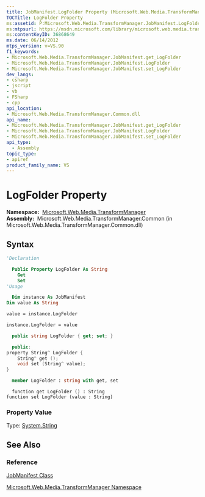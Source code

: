 ```yaml
---
title: JobManifest.LogFolder Property (Microsoft.Web.Media.TransformManager)
TOCTitle: LogFolder Property
ms:assetid: P:Microsoft.Web.Media.TransformManager.JobManifest.LogFolder
ms:mtpsurl: https://msdn.microsoft.com/library/microsoft.web.media.transformmanager.jobmanifest.logfolder(v=VS.90)
ms:contentKeyID: 36868649
ms.date: 06/14/2012
mtps_version: v=VS.90
f1_keywords:
- Microsoft.Web.Media.TransformManager.JobManifest.get_LogFolder
- Microsoft.Web.Media.TransformManager.JobManifest.LogFolder
- Microsoft.Web.Media.TransformManager.JobManifest.set_LogFolder
dev_langs:
- csharp
- jscript
- vb
- FSharp
- cpp
api_location:
- Microsoft.Web.Media.TransformManager.Common.dll
api_name:
- Microsoft.Web.Media.TransformManager.JobManifest.get_LogFolder
- Microsoft.Web.Media.TransformManager.JobManifest.LogFolder
- Microsoft.Web.Media.TransformManager.JobManifest.set_LogFolder
api_type:
  - Assembly
topic_type:
- apiref
product_family_name: VS
---
```


# LogFolder Property

**Namespace:**  [Microsoft.Web.Media.TransformManager](microsoft-web-media-transformmanager-namespace.md)  
**Assembly:**  Microsoft.Web.Media.TransformManager.Common (in Microsoft.Web.Media.TransformManager.Common.dll)

## Syntax

```vb
'Declaration

  Public Property LogFolder As String
    Get
    Set
'Usage

  Dim instance As JobManifest
Dim value As String

value = instance.LogFolder

instance.LogFolder = value
```

```csharp
  public string LogFolder { get; set; }
```

```cpp
  public:
property String^ LogFolder {
    String^ get ();
    void set (String^ value);
}
```

``` fsharp
  member LogFolder : string with get, set
```

```jscript
  function get LogFolder () : String
function set LogFolder (value : String)
```

### Property Value

Type: [System.String](https://msdn.microsoft.com/library/s1wwdcbf)  

## See Also

### Reference

[JobManifest Class](jobmanifest-class-microsoft-web-media-transformmanager.md)

[Microsoft.Web.Media.TransformManager Namespace](microsoft-web-media-transformmanager-namespace.md)
